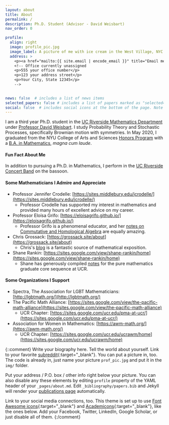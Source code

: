 ```yaml
---
layout: about
title: About
permalink: /
description: Ph.D. Student (Advisor - David Weisbart)
nav_order: 0

profile:
  align: right
  image: profile_pic.jpg
  image_label: A picture of me with ice cream in the West Village, NYC
  address: >
    <p><a href="mailto:{{ site.email | encode_email }}" title="Email me">Email me</a>
    <!-- Office currently unassigned
    <p>555 your office number</p>
    <p>123 your address street</p>
    <p>Your City, State 12345</p>
    -->

    
news: false  # includes a list of news items
selected_papers: false # includes a list of papers marked as "selected={true}"
social: false  # includes social icons at the bottom of the page. Note that this includes mailto
---
```


I am a third year Ph.D. student in the [UC Riverside Mathematics Department](https://mathdept.ucr.edu) under [Professor David Weisbart](https://the-weisbart-group.github.io/). I study Probability Theory and Stochastic Processes, specifically Brownian motion with symmetries. In May 2020, I graduated from the NYU College of Arts and Sciences [Honors Program](https://math.nyu.edu/dynambic/undergrad/ba-cas/majors-minors/honors-programs/) with a [B.A. in Mathematics](https://math.nyu.edu/dynamic/undergrad/ba-cas/overview/), *magna cum laude*.

#### Fun Fact About Me
In addition to pursuing a Ph.D. in Mathematics, I perform in the [UC Riverside Concert Band](https://music.ucr.edu/concert-band) on the bassoon.

#### Some Mathematicians I Admire and Appreciate
  * Professor Jennifer Crodelle: [https://sites.middlebury.edu/jcrodelle/](https://sites.middlebury.edu/jcrodelle/)
    * Professor Crodelle has supported my interest in mathematics and provided many hours of excellent advice on my career.
  * Professor Eloísa Grifo: [https://eloisagrifo.github.io/](https://eloisagrifo.github.io/)
    * Professor Grifo is a phenomenal educator, and her [notes on Commutative and Homological Algebra](https://eloisagrifo.github.io/CHAnotes.pdf) are equally amazing.
  * Chris Grossack: [https://grossack.site/about](https://grossack.site/about)
    * Chris's [blog](https://grossack.site) is a fantastic source of mathematical exposition.
  * Shane Rankin: [https://sites.google.com/view/shane-rankin/home](https://sites.google.com/view/shane-rankin/home)
    * Shane has generously compiled [notes](https://sites.google.com/view/shane-rankin/notes) for the pure mathematics graduate core sequence at UCR.

#### Some Organizations I Support
  * Spectra, The Association for LGBT Mathematicians: [http://lgbtmath.org/](http://lgbtmath.org/)
  * The Pacific Math Alliance: [https://sites.google.com/view/the-pacific-math-alliance](https://sites.google.com/view/the-pacific-math-alliance)
    * UCR Chapter: [https://sites.google.com/ucr.edu/pma-at-ucr/](https://sites.google.com/ucr.edu/pma-at-ucr/)
  * Association for Women in Mathematics: [https://awm-math.org/](https://awm-math.org/)
    * UCR Chapter: [https://sites.google.com/ucr.edu/ucrawm/home](https://sites.google.com/ucr.edu/ucrawm/home)

{::comment}
Write your biography here. Tell the world about yourself. Link to your favorite [subreddit](http://reddit.com){:target="\_blank"}. You can put a picture in, too. The code is already in, just name your picture `prof_pic.jpg` and put it in the `img/` folder.

Put your address / P.O. box / other info right below your picture. You can also disable any these elements by editing `profile` property of the YAML header of your `_pages/about.md`. Edit `_bibliography/papers.bib` and Jekyll will render your [publications page](/al-folio/publications/) automatically.

Link to your social media connections, too. This theme is set up to use [Font Awesome icons](http://fortawesome.github.io/Font-Awesome/){:target="\_blank"} and [Academicons](https://jpswalsh.github.io/academicons/){:target="\_blank"}, like the ones below. Add your Facebook, Twitter, LinkedIn, Google Scholar, or just disable all of them.
{:/comment}



